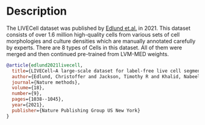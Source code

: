 
# Description

The LIVECell dataset was published by [Edlund et.al.](https://www.nature.com/articles/s41592-021-01249-6) in 2021. This dataset consists of over 1.6 million high-quality cells from various sets of cell morphologies and 
culture densities which are manually annotated carefully by experts.
There are 8 types of Cells in this dataset. All of them were merged and then continued pre-trained from LVM-MED weights.


```bibtex
@article{edlund2021livecell,
  title={LIVECell—A large-scale dataset for label-free live cell segmentation},
  author={Edlund, Christoffer and Jackson, Timothy R and Khalid, Nabeel and Bevan, Nicola and Dale, Timothy and Dengel, Andreas and Ahmed, Sheraz and Trygg, Johan and Sj{\"o}gren, Rickard},
  journal={Nature methods},
  volume={18},
  number={9},
  pages={1038--1045},
  year={2021},
  publisher={Nature Publishing Group US New York}
}
```
